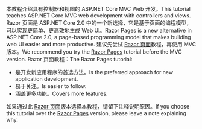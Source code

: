 <span data-ttu-id="057ba-101">本教程介绍具有控制器和视图的 ASP.NET Core MVC Web 开发。</span><span class="sxs-lookup"><span data-stu-id="057ba-101">This tutorial teaches ASP.NET Core MVC web development with controllers and views.</span></span> <span data-ttu-id="057ba-102">Razor 页面是 ASP.NET Core 2.0 中的一个新选择，它是基于页面的编程模型，可以实现更简单、更高效地生成 Web UI。</span><span class="sxs-lookup"><span data-stu-id="057ba-102">Razor Pages is a new alternative in ASP.NET Core 2.0, a page-based programming model that makes building web UI easier and more productive.</span></span> <span data-ttu-id="057ba-103">建议先尝试 [Razor 页面](xref:tutorials/razor-pages/razor-pages-start)教程，再使用 MVC 版本。</span><span class="sxs-lookup"><span data-stu-id="057ba-103">We recommend you try the [Razor Pages](xref:tutorials/razor-pages/razor-pages-start) tutorial before the MVC version.</span></span> <span data-ttu-id="057ba-104">Razor 页面教程：</span><span class="sxs-lookup"><span data-stu-id="057ba-104">The Razor Pages tutorial:</span></span>

* <span data-ttu-id="057ba-105">是开发新应用程序的首选方法。</span><span class="sxs-lookup"><span data-stu-id="057ba-105">Is the preferred approach for new application development.</span></span>
* <span data-ttu-id="057ba-106">易于关注。</span><span class="sxs-lookup"><span data-stu-id="057ba-106">Is easier to follow.</span></span>
* <span data-ttu-id="057ba-107">涵盖更多功能。</span><span class="sxs-lookup"><span data-stu-id="057ba-107">Covers more features.</span></span>

<span data-ttu-id="057ba-108">如果通过此 [Razor 页面](xref:tutorials/razor-pages/razor-pages-start)版本选择本教程，请留下注释说明原因。</span><span class="sxs-lookup"><span data-stu-id="057ba-108">If you choose this tutorial over the [Razor Pages](xref:tutorials/razor-pages/razor-pages-start) version, please leave a note explaining why.</span></span>
